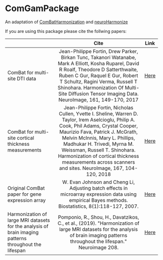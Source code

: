 # ComGamPackage

An adaptation of [ComBatHarmonization](https://github.com/Jfortin1/ComBatHarmonization) and [neuroHarmonize](https://github.com/rpomponio/neuroHarmonize)


If you are using this package please cite the follwing papers:

|               | Cite           | Link    |
| ------------- |:-------------: | :--------:|
| ComBat for multi-site DTI data    | Jean-Philippe Fortin, Drew Parker, Birkan Tunc, Takanori Watanabe, Mark A Elliott, Kosha Ruparel, David R Roalf, Theodore D Satterthwaite, Ruben C Gur, Raquel E Gur, Robert T Schultz, Ragini Verma, Russell T Shinohara. Harmonization Of Multi-Site Diffusion Tensor Imaging Data. NeuroImage, 161, 149-170, 2017 |[Here](https://www.sciencedirect.com/science/article/abs/pii/S1053811917306948?via%3Dihub#!)    |
| ComBat for multi-site cortical thickness measurements | Jean-Philippe Fortin, Nicholas Cullen, Yvette I. Sheline, Warren D. Taylor, Irem Aselcioglu, Philip A. Cook, Phil Adams, Crystal Cooper, Maurizio Fava, Patrick J. McGrath, Melvin McInnis, Mary L. Phillips, Madhukar H. Trivedi, Myrna M. Weissman, Russell T. Shinohara. Harmonization of cortical thickness measurements across scanners and sites. NeuroImage, 167, 104-120, 2018      |[Here](https://www.sciencedirect.com/science/article/abs/pii/S105381191730931X) |
| Original ComBat paper for gene expression array | W. Evan Johnson and Cheng Li, Adjusting batch effects in microarray expression data using empirical Bayes methods. Biostatistics, 8(1):118-127, 2007.      | [Here](https://academic.oup.com/biostatistics/article/8/1/118/252073) |
| Harmonization of large MRI datasets for the analysis of brain imaging patterns throughout the lifespan | Pomponio, R., Shou, H., Davatzikos, C., et al., (2019). "Harmonization of large MRI datasets for the analysis of brain imaging patterns throughout the lifespan." Neuroimage 208.| [Here](https://pubmed.ncbi.nlm.nih.gov/31821869/)
